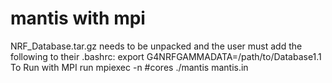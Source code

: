# mantis with mpi

NRF_Database.tar.gz needs to be unpacked and the user must add the following to their .bashrc:
export G4NRFGAMMADATA=/path/to/Database1.1
To Run with MPI run 
mpiexec -n #cores ./mantis mantis.in

